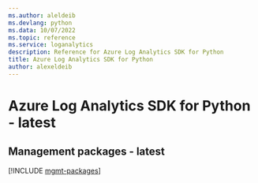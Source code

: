 ```yaml
---
ms.author: aleldeib
ms.devlang: python
ms.data: 10/07/2022
ms.topic: reference
ms.service: loganalytics
description: Reference for Azure Log Analytics SDK for Python
title: Azure Log Analytics SDK for Python
author: alexeldeib
---
```

# Azure Log Analytics SDK for Python - latest

## Management packages - latest
[!INCLUDE [mgmt-packages](log-analytics-mgmt-index.md)]